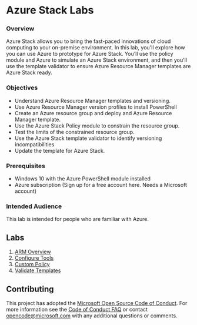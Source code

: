# Azure Stack Labs

### Overview

Azure Stack allows you to bring the fast-paced innovations of cloud computing to your on-premise environment. In this lab, you'll explore how you can use Azure to prototype for Azure Stack. You'll use the policy module and Azure to simulate an Azure Stack environment, and then you'll use the template validator to ensure Azure Resource Manager templates are Azure Stack ready.

### Objectives

- Understand Azure Resource Manager templates and versioning.
- Use Azure Resource Manager version profiles to install PowerShell
- Create an Azure resource group and deploy and Azure Resource Manager template.
- Use the Azure Stack Policy module to constrain the resource group.
- Test the limits of the constrained resource group.
- Use the Azure Stack template validator to identify versioning incompatibilities
- Update the template for Azure Stack.

### Prerequisites

- Windows 10 with the Azure PowerShell module installed
- Azure subscription (Sign up for a free account here. Needs a Microsoft account)

### Intended Audience

This lab is intended for people who are familiar with Azure.

## Labs

1. [ARM Overview](/ARM%20Overview/README.md)
2. [Configure Tools](/Configure%20Tools/README.md)
3. [Custom Policy](/Custom%20Policy/README.md)
4. [Validate Templates](/Validate%20Templates/README.md)

## Contributing

This project has adopted the [Microsoft Open Source Code of Conduct](https://opensource.microsoft.com/codeofconduct/). For more information see the [Code of Conduct FAQ](https://opensource.microsoft.com/codeofconduct/faq/) or contact [opencode@microsoft.com](mailto:opencode@microsoft.com) with any additional questions or comments.
